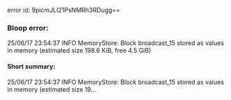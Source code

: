 error id: 9picmJLI21PsNMRh3RDugg==
### Bloop error:

25/06/17 23:54:37 INFO MemoryStore: Block broadcast_15 stored as values in memory (estimated size 198.6 KiB, free 4.5 GiB)
#### Short summary: 

25/06/17 23:54:37 INFO MemoryStore: Block broadcast_15 stored as values in memory (estimated size 19...